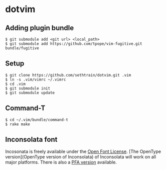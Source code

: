 dotvim
======

Adding plugin bundle
--------------------

    $ git submodule add <git url> <local_path>
    $ git submodule add https://github.com/tpope/vim-fugitive.git bundle/fugitive

Setup
-----

    $ git clone https://github.com/sethtrain/dotvim.git .vim
    $ ln -s .vim/vimrc ~/.vimrc
    $ cd .vim
    $ git submodule init
    $ git submodule update

Command-T
---------

    $ cd ~/.vim/bundle/command-t
    $ rake make

Inconsolata font
----------------

Incosonata is freely available under the [Open Font License](http://scripts.sil.org/cms/scripts/page.php?site_id=nrsi&item_id=OFL&_sc=1). [The OpenType version](OpenType version of Inconsolata) of Inconsolata will work on all major platforms. There is also a [PFA version](http://www.levien.com/type/myfonts/Inconsolata.pfa) available.
